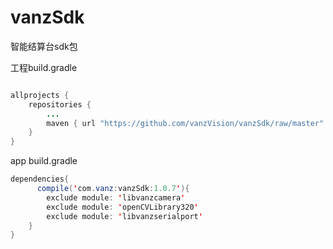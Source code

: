 # vanzSdk
智能结算台sdk包

工程build.gradle
```Java

allprojects {
    repositories {
        ...
        maven { url "https://github.com/vanzVision/vanzSdk/raw/master" }
    }
}
```

app build.gradle
```Java
dependencies{
      compile('com.vanz:vanzSdk:1.0.7'){
        exclude module: 'libvanzcamera'
        exclude module: 'openCVLibrary320'
        exclude module: 'libvanzserialport'
    }
}
```
